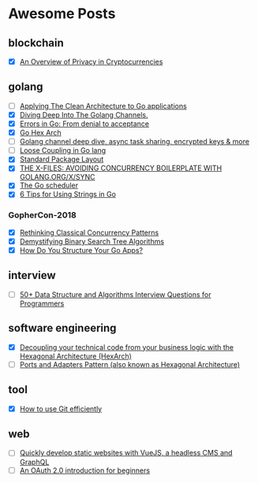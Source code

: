 # Awesome Posts

## blockchain

- [x] [An Overview of Privacy in Cryptocurrencies](https://thecontrol.co/an-overview-of-privacy-in-cryptocurrencies-893dc078d0d7)

## golang

- [ ] [Applying The Clean Architecture to Go applications](http://manuel.kiessling.net/2012/09/28/applying-the-clean-architecture-to-go-applications/)
- [x] [Diving Deep Into The Golang Channels.](https://codeburst.io/diving-deep-into-the-golang-channels-549fd4ed21a8)
- [x] [Errors in Go: From denial to acceptance](https://evilmartians.com/chronicles/errors-in-go-from-denial-to-acceptance)
- [x] [Go Hex Arch](http://www.joeldholmes.com/post/go-hex-arch/?utm_campaign=Golang%20Ninjas%20Newsletter&utm_medium=email&utm_source=Revue%20newsletter)
- [ ] [Golang channel deep dive, async task sharing, encrypted keys & more](https://medium.com/jexia/golang-channel-deep-dive-async-task-sharing-encrypted-keys-more-3b54eae02fe)
- [ ] [Loose Coupling in Go lang](https://8thlight.com/blog/javier-saldana/2015/02/06/loose-coupling-in-go-lang.html)
- [x] [Standard Package Layout](https://medium.com/@benbjohnson/standard-package-layout-7cdbc8391fc1)
- [x] [THE X-FILES: AVOIDING CONCURRENCY BOILERPLATE WITH GOLANG.ORG/X/SYNC](https://rodaine.com/2018/08/x-files-sync-golang)
- [x] [The Go scheduler](https://morsmachine.dk/go-scheduler)
- [x] [6 Tips for Using Strings in Go](https://www.calhoun.io/6-tips-for-using-strings-in-go/)

### GopherCon-2018

- [x] [Rethinking Classical Concurrency Patterns](https://about.sourcegraph.com/go/gophercon-2018-rethinking-classical-concurrency-patterns/)
- [x] [Demystifying Binary Search Tree Algorithms](https://about.sourcegraph.com/go/gophercon-2018-binary-search-tree-algorithms/)
- [x] [How Do You Structure Your Go Apps?](https://about.sourcegraph.com/go/gophercon-2018-how-do-you-structure-your-go-apps/)

## interview

- [ ] [50+ Data Structure and Algorithms Interview Questions for Programmers](https://hackernoon.com/50-data-structure-and-algorithms-interview-questions-for-programmers-b4b1ac61f5b0)

## software engineering

- [x] [Decoupling your technical code from your business logic with the Hexagonal Architecture (HexArch)](https://medium.com/@julien.topcu/decoupling-your-technical-code-from-your-business-logic-with-the-hexagonal-architecture-hexarch-b4da7ba62079)
- [ ] [Ports and Adapters Pattern (also known as Hexagonal Architecture)](https://softwarecampament.wordpress.com/portsadapters/)

## tool

- [x] [How to use Git efficiently](https://medium.freecodecamp.org/how-to-use-git-efficiently-54320a236369)

## web

- [ ] [Quickly develop static websites with VueJS, a headless CMS and GraphQL](https://medium.com/@marcmintel/quickly-develop-static-websites-with-vuejs-a-headless-cms-and-graphql-bf64e75910d6)
- [ ] [An OAuth 2.0 introduction for beginners](https://itnext.io/an-oauth-2-0-introduction-for-beginners-6e386b19f7a9)
